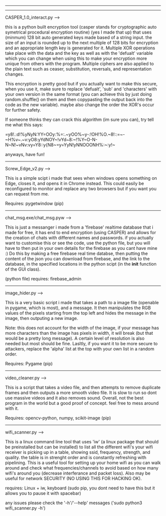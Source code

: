 _____


_____
CASPER_1.0_interact.py -->

this is a python built encryption tool (casper stands for cryptographic auto symetrical procedural encryption routine) (yes I made that up) that uses (minmum) 128 bit auto generated keys made based of a string input. the size of an input is rounded up to the next multiple of 128 bits for encryption and an appropriate length key is generated for it. Multiple XOR operations take place with the data and the key as well as with the 'defualt' variable which you can change when using this to make your encryption more unique from others with the program. Multiple ciphers are also applied to the plain text such as ceaser, substitution, reversals, and representation changes.

This encryption is pretty good but if you actually want to make this secure, when you use it, make sure to replace 'defualt', 'sub' and 'characters' with your own version in the same format (you can achieve this by just doing random.shuffle() on them and then copypasting the output back into the code as the new variable). maybe also change the order the XOR's occur for further safety.

If someone thinks they can crack this algorithm (im sure you can), try tell me what this says:

=y8!.:d!%yNyN:YY=OOy:%=:.~yOO%~y-:!OH!%O.~8!::=~-~H%v~.~v:yO8:yYdNOY~!vYd~8:~!%Y~O-N-N~N!~vNv:vy=Y8::y{N8~=y=YyN!yNNOOONH%:~:y!~

anyways, have fun!

_____
Screw_Edge_v2.py -->

This is a simple scipt i made that sees when windows opens something on Edge, closes it, and opens it in Chrome instead.
This could easily be reconfigured to monitor and replace any two browsers but if you want you can request from me.

Requires: pygetwindow (pip)

_____
chat_msg.exe/chat_msg.pyw -->

This is just a messanger i made from a 'firebase' realtime database that i made for free, it has end to end encryption (using CASPER) and allows for the creation of chats with different names and passwords. if you actually want to customise this or see the code, use the python file, but you will have to then put in your own details for the firebase as you cant have mine :)
Do this by making a free firebase real time databse, then putting the content of the json you can download from firebase, and the link to the database, in the specified locations in the python scipt (in the __init__ function  of the GUI class).

(python file) requires: firebase_admin

_____
image_hider.py -->

This is a very basic script i made that takes a path to a image file (openable in pygame, which is most), and a message. It then manipulates the RGB values of the pixels starting from the top left and hides the message in the image, then outputing a new image.

Note: this does not account for the width of the image, if your message has more characters than the image has pixels in width, it will break (but that would be a pretty long message). A certain level of resolution is also needed but most should be fine. Lasltly, if you want it to be more secure to attackers, replace the 'alpha' list at the top with your own list in a random order.

Requires: Pygame (pip)

____
video_cleaner.py -->

This is a script that takes a video file, and then attempts to remove duplicate frames and then outputs a more smooth video file. It is slow to run so dont use massive videos and it also removes sound. Overall, not the best program in the world but a good proof of concept. feel free to mess around with it.

Requires: opencv-python, numpy, scikit-image (pip)

_____
wifi_scanner.py -->

This is a linux command line tool that uses 'iw' (a linux package that should be preinstalled but can be installed) to list all the different wifi's your wifi receiver is picking up in a table, showing ssid, frequency, strength, and quality. the table is in strenght order and is constantly refreshing with pipelining. This is a useful tool for setting up your home wifi as you can walk around and check what frequencies/channels to avoid based on how many wifi's around you (decrease interferance and packet loss). Also may be useful for network SECURITY (NO USING THIS FOR HACKING OK).

requires: Linux + iw, keyboard (sudo pip, you dont need to have this but it allows you to pause it with spacebar)

any issues please check the '-h'/'--help' messages ('sudo python3 wifi_scanner.py -h')
